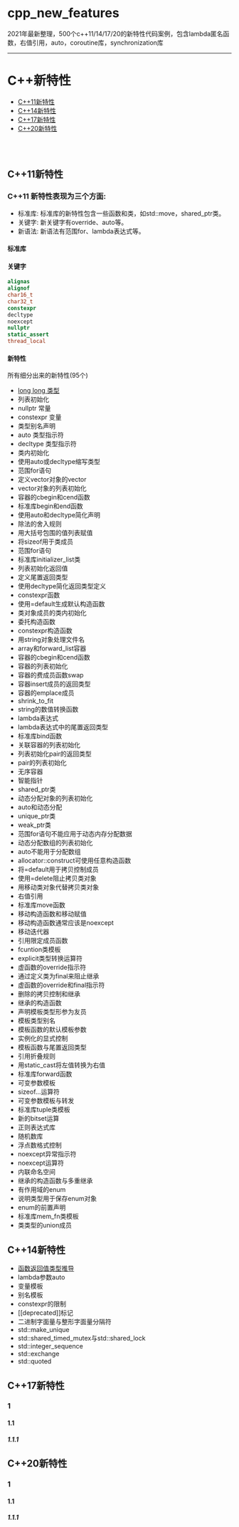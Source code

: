 # cpp_new_features
2021年最新整理，500个c++11/14/17/20的新特性代码案例，包含lambda匿名函数，右值引用，auto，coroutine库，synchronization库

-----------

# C++新特性

* [C++11新特性](#cpp_11)
* [C++14新特性](#cpp_14)
* [C++17新特性](#cpp_17)
* [C++20新特性](#cpp_20)

<br/>
<br/>

<h2 id="cpp_11">C++11新特性</h2>

### C++11 新特性表现为三个方面:

* 标准库: 标准库的新特性包含一些函数和类，如std::move，shared_ptr类。
* 关键字: 新关键字有override、auto等。
* 新语法: 新语法有范围for、lambda表达式等。

#### 标准库

#### 关键字

```C
alignas
alignof
char16_t
char32_t
constexpr
decltype
noexcept
nullptr
static_assert
thread_local
```

#### 新特性

<h7>所有细分出来的新特性(95个)</h7>

* [long long 类型](#cpp_11_01)
* 列表初始化
* nullptr 常量
* constexpr 变量
* 类型别名声明
* auto 类型指示符
* decltype 类型指示符
* 类内初始化
* 使用auto或decltype缩写类型
* 范围for语句
* 定义vector对象的vector
* vector对象的列表初始化
* 容器的cbegin和cend函数
* 标准库begin和end函数
* 使用auto和decltype简化声明
* 除法的舍入规则
* 用大括号包围的值列表赋值
* 将sizeof用于类成员
* 范围for语句
* 标准库initializer_list类
* 列表初始化返回值
* 定义尾置返回类型
* 使用decltype简化返回类型定义
* constexpr函数
* 使用=default生成默认构造函数
* 类对象成员的类内初始化
* 委托构造函数
* constexpr构造函数
* 用string对象处理文件名
* array和forward_list容器
* 容器的cbegin和cend函数
* 容器的列表初始化
* 容器的费成员函数swap
* 容器insert成员的返回类型
* 容器的emplace成员
* shrink_to_fit
* string的数值转换函数
* lambda表达式
* lambda表达式中的尾置返回类型
* 标准库bind函数
* 关联容器的列表初始化
* 列表初始化pair的返回类型
* pair的列表初始化
* 无序容器
* 智能指针
* shared_ptr类
* 动态分配对象的列表初始化
* auto和动态分配
* unique_ptr类
* weak_ptr类
* 范围for语句不能应用于动态内存分配数据
* 动态分配数组的列表初始化
* auto不能用于分配数组
* allocator::construct可使用任意构造函数
* 将=default用于拷贝控制成员
* 使用=delete阻止拷贝类对象
* 用移动类对象代替拷贝类对象
* 右值引用
* 标准库move函数
* 移动构造函数和移动赋值
* 移动构造函数通常应该是noexcept
* 移动迭代器
* 引用限定成员函数
* fcuntion类模板
* explicit类型转换运算符
* 虚函数的override指示符
* 通过定义类为final来阻止继承
* 虚函数的override和final指示符
* 删除的拷贝控制和继承
* 继承的构造函数
* 声明模板类型形参为友员
* 模板类型别名
* 模板函数的默认模板参数
* 实例化的显式控制
* 模板函数与尾置返回类型
* 引用折叠规则
* 用static_cast将左值转换为右值
* 标准库forward函数
* 可变参数模板
* sizeof...运算符
* 可变参数模板与转发
* 标准库tuple类模板
* 新的bitset运算
* 正则表达式库
* 随机数库
* 浮点数格式控制
* noexcept异常指示符
* noexcept运算符
* 内联命名空间
* 继承的构造函数与多重继承
* 有作用域的enum
* 说明类型用于保存enum对象
* enum的前置声明
* 标准库mem_fn类模板
* 类类型的union成员

<h2 id="cpp_14">C++14新特性</h2>

* [函数返回值类型推导](#cpp_14_01)
* lambda参数auto
* 变量模板
* 别名模板
* constexpr的限制
* [[deprecated]]标记
* 二进制字面量与整形字面量分隔符
* std::make_unique
* std::shared_timed_mutex与std::shared_lock
* std::integer_sequence
* std::exchange
* std::quoted


<h2 id="cpp_17">C++17新特性</h2>

### 1 

#### 1.1 

##### 1.1.1 


<h2 id="cpp_20">C++20新特性</h2>

### 1 

#### 1.1 

##### 1.1.1 
